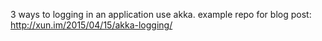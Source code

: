 3 ways to logging in an application use akka.
example repo for blog post:
http://xun.im/2015/04/15/akka-logging/

